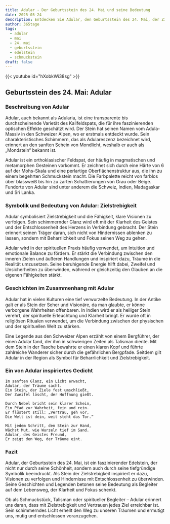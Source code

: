 ```yaml
---
title: Adular - Der Geburtsstein des 24. Mai und seine Bedeutung
date: 2025-05-24
description: Entdecken Sie Adular, den Geburtsstein des 24. Mai, der Zielstrebigkeit symbolisiert. Seine Symbolik und Geschichte werden Sie inspirieren.
author: 365tage
tags:
  - adular
  - mai
  - 24. mai
  - geburtsstein
  - edelstein
  - schmuckstein
draft: false
---
```


{{< youtube id="hXobkWi38sg" >}}

## Geburtsstein des 24. Mai: Adular

### Beschreibung von Adular

Adular, auch bekannt als Adularia, ist eine transparente bis durchscheinende Varietät des Kalifeldspats, die für ihre faszinierenden optischen Effekte geschätzt wird. Der Stein hat seinen Namen vom Adula-Massiv in den Schweizer Alpen, wo er erstmals entdeckt wurde. Sein charakteristisches Schimmern, das als Adulareszenz bezeichnet wird, erinnert an den sanften Schein von Mondlicht, weshalb er auch als „Mondstein“ bekannt ist.

Adular ist ein orthoklasischer Feldspat, der häufig in magmatischen und metamorphen Gesteinen vorkommt. Er zeichnet sich durch eine Härte von 6 auf der Mohs-Skala und eine perlartige Oberflächenstruktur aus, die ihn zu einem begehrten Schmuckstein macht. Die Farbpalette reicht von farblos über blassweiß bis hin zu zarten Schattierungen von Grau oder Beige. Fundorte von Adular sind unter anderem die Schweiz, Indien, Madagaskar und Sri Lanka.

### Symbolik und Bedeutung von Adular: Zielstrebigkeit

Adular symbolisiert Zielstrebigkeit und die Fähigkeit, klare Visionen zu verfolgen. Sein schimmernder Glanz wird oft mit der Klarheit des Geistes und der Entschlossenheit des Herzens in Verbindung gebracht. Der Stein erinnert seinen Träger daran, sich nicht von Hindernissen ablenken zu lassen, sondern mit Beharrlichkeit und Fokus seinen Weg zu gehen.

Adular wird in der spirituellen Praxis häufig verwendet, um Intuition und emotionale Balance zu fördern. Er stärkt die Verbindung zwischen den inneren Zielen und äußeren Handlungen und inspiriert dazu, Träume in die Realität umzusetzen. Seine beruhigende Energie hilft dabei, Zweifel und Unsicherheiten zu überwinden, während er gleichzeitig den Glauben an die eigenen Fähigkeiten stärkt.

### Geschichten im Zusammenhang mit Adular

Adular hat in vielen Kulturen eine tief verwurzelte Bedeutung. In der Antike galt er als Stein der Seher und Visionäre, da man glaubte, er könne verborgene Wahrheiten offenbaren. In Indien wird er als heiliger Stein verehrt, der spirituelle Erleuchtung und Klarheit bringt. Er wurde oft in religiösen Ritualen verwendet, um die Verbindung zwischen der physischen und der spirituellen Welt zu stärken.

Eine Legende aus den Schweizer Alpen erzählt von einem Bergführer, der einen Adular fand, der ihm in schwierigen Zeiten als Talisman diente. Mit dem Stein in der Tasche bewahrte er einen klaren Kopf und führte zahlreiche Wanderer sicher durch die gefährlichen Bergpfade. Seitdem gilt Adular in der Region als Symbol für Beharrlichkeit und Zielstrebigkeit.

### Ein von Adular inspiriertes Gedicht

```
Im sanften Glanz, ein Licht erwacht,  
Adular, der Träume sacht.  
Ein Stein, der Ziele fest umschließt,  
Der Zweifel löscht, der Hoffnung gießt.  

Durch Nebel bricht sein klarer Schein,  
Ein Pfad zur Wahrheit, fein und rein.  
Er flüstert still: „Vertrau, geh vor,  
Die Welt ist dein, weit steht das Tor.“  

Mit jedem Schritt, den Stein zur Hand,  
Wächst Mut, wie Wurzeln tief im Sand.  
Adular, des Geistes Freund,  
Er zeigt den Weg, der Träume eint.  
```

### Fazit

Adular, der Geburtsstein des 24. Mai, ist ein faszinierender Edelstein, der nicht nur durch seine Schönheit, sondern auch durch seine tiefgründige Symbolik beeindruckt. Als Stein der Zielstrebigkeit inspiriert er dazu, Visionen zu verfolgen und Hindernisse mit Entschlossenheit zu überwinden. Seine Geschichten und Legenden betonen seine Bedeutung als Begleiter auf dem Lebensweg, der Klarheit und Fokus schenkt.

Ob als Schmuckstück, Talisman oder spiritueller Begleiter – Adular erinnert uns daran, dass mit Zielstrebigkeit und Vertrauen jedes Ziel erreichbar ist. Sein schimmerndes Licht erhellt den Weg zu unseren Träumen und ermutigt uns, mutig und entschlossen voranzugehen.